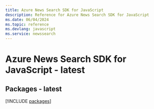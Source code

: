 ```yaml
---
title: Azure News Search SDK for JavaScript
description: Reference for Azure News Search SDK for JavaScript
ms.date: 06/04/2024
ms.topic: reference
ms.devlang: javascript
ms.service: newssearch
---
```

# Azure News Search SDK for JavaScript - latest
## Packages - latest
[!INCLUDE [packages](news-search-index.md)]